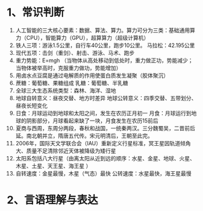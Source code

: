# 1、常识判断

1. 人工智能的三大核心要素：数据、算法、算力。算力可分为三类：基础通用算力（CPU），智能算力（GPU），超算算力（超级计算机）
2. 铁人三项：游泳1.5公里，自行车40公里，跑步10公里。 马拉松：42.195公里
3. 现代五项：击剑（重剑）、射击、游泳、马术、跑步
4. 重力势能：E=mgh （当物体从高处移动到低处时，重力做正功，势能减少；当物体被举高时，克服重力做功，势能增加）
5. 用卤水点豆腐是通过电解质的作用使蛋白质发生凝聚（胶体聚沉）
6. 蔗糖：葡萄糖、果糖组成    乳糖：葡萄糖、半乳糖
7. 全球三大生态系统类型：森林、海洋、湿地
8. 地球自转意义：昼夜交替、地方时差异   地球公转意义：四季交替、五带划分、昼夜长短变化
9. 日食：月球运动到地球和太阳之间，发生在农历正月初一   月食：月球运行到地球的阴影部分，月球看起来缺了一块，月食发生在农历15前后
10. 夏商与西周，东周分两段，春秋和战国，一统秦两汉。三分魏蜀吴，二晋前后延。南北朝并立，隋唐五代传。宋元明清后，王朝至此完。
11. 2006年，国际天文学联合会（IAU）重新定义行星标准，冥王星因轨道倾角大、质量不足清除邻近天体被降级为矮行星
12. 太阳系包括八大行星（由离太阳从近到远的顺序：水星、金星、地球、火星、木星、土星、天王星、海王星 ）
13. 自转速度：金星最慢，木星（气态）最快    公转速度：水星最快，海王星最慢

# 2、言语理解与表达
